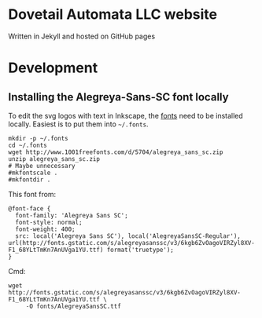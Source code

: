# Dovetail Automata LLC website

Written in Jekyll and hosted on GitHub pages


# Development

## Installing the Alegreya-Sans-SC font locally

To edit the svg logos with text in Inkscape, the [fonts] need to be
installed locally.  Easiest is to put them into `~/.fonts`.

[fonts]: http://www.1001freefonts.com/d/5704/alegreya_sans_sc.zip


```
mkdir -p ~/.fonts
cd ~/.fonts
wget http://www.1001freefonts.com/d/5704/alegreya_sans_sc.zip
unzip alegreya_sans_sc.zip
# Maybe unnecessary
#mkfontscale .
#mkfontdir .
```


This font from:

```
@font-face {
  font-family: 'Alegreya Sans SC';
  font-style: normal;
  font-weight: 400;
  src: local('Alegreya Sans SC'), local('AlegreyaSansSC-Regular'), url(http://fonts.gstatic.com/s/alegreyasanssc/v3/6kgb6ZvOagoVIRZyl8XV-F1_68YLtTmKn7AnUVga1YU.ttf) format('truetype');
}
```

Cmd:
```
wget http://fonts.gstatic.com/s/alegreyasanssc/v3/6kgb6ZvOagoVIRZyl8XV-F1_68YLtTmKn7AnUVga1YU.ttf \
     -O fonts/AlegreyaSansSC.ttf
```
